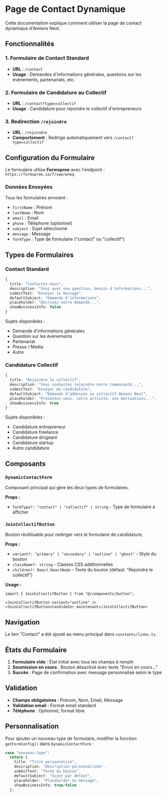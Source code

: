 # Page de Contact Dynamique

Cette documentation explique comment utiliser la page de contact dynamique d'Amiens Next.

## Fonctionnalités

### 1. Formulaire de Contact Standard
- **URL** : `/contact`
- **Usage** : Demandes d'informations générales, questions sur les événements, partenariats, etc.

### 2. Formulaire de Candidature au Collectif
- **URL** : `/contact?type=collectif`
- **Usage** : Candidature pour rejoindre le collectif d'entrepreneurs

### 3. Redirection `/rejoindre`
- **URL** : `/rejoindre`
- **Comportement** : Redirige automatiquement vers `/contact?type=collectif`

## Configuration du Formulaire

Le formulaire utilise **Formspree** avec l'endpoint : `https://formspree.io/f/xwprwneq`

### Données Envoyées

Tous les formulaires envoient :
- `firstName` : Prénom
- `lastName` : Nom
- `email` : Email
- `phone` : Téléphone (optionnel)
- `subject` : Sujet sélectionné
- `message` : Message
- `formType` : Type de formulaire ("contact" ou "collectif")

## Types de Formulaires

### Contact Standard
```typescript
{
  title: "Contactez-nous",
  description: "Vous avez une question, besoin d'informations...",
  submitText: "Envoyer le message",
  defaultSubject: "Demande d'informations",
  placeholder: "Décrivez votre demande...",
  showBusinessInfo: false
}
```

Sujets disponibles :
- Demande d'informations générales
- Question sur les événements
- Partenariat
- Presse / Media
- Autre

### Candidature Collectif
```typescript
{
  title: "Rejoindre le collectif",
  description: "Vous souhaitez rejoindre notre communauté...",
  submitText: "Envoyer ma candidature",
  defaultSubject: "Demande d'adhésion au collectif Amiens Next",
  placeholder: "Présentez-vous, votre activité, vos motivations...",
  showBusinessInfo: true
}
```

Sujets disponibles :
- Candidature entrepreneur
- Candidature freelance
- Candidature dirigeant
- Candidature startup
- Autre candidature

## Composants

### `DynamicContactForm`
Composant principal qui gère les deux types de formulaires.

**Props :**
- `formType?: "contact" | "collectif" | string` - Type de formulaire à afficher

### `JoinCollectifButton`
Bouton réutilisable pour rediriger vers le formulaire de candidature.

**Props :**
- `variant?: "primary" | "secondary" | "outline" | "ghost"` - Style du bouton
- `className?: string` - Classes CSS additionnelles
- `children?: React.ReactNode` - Texte du bouton (défaut: "Rejoindre le collectif")

**Usage :**
```tsx
import { JoinCollectifButton } from "@/components/button";

<JoinCollectifButton variant="outline" />
<JoinCollectifButton>Candidater maintenant</JoinCollectifButton>
```

## Navigation

Le lien "Contact" a été ajouté au menu principal dans `constants/links.ts`.

## États du Formulaire

1. **Formulaire vide** : État initial avec tous les champs à remplir
2. **Soumission en cours** : Bouton désactivé avec texte "Envoi en cours..."
3. **Succès** : Page de confirmation avec message personnalisé selon le type

## Validation

- **Champs obligatoires** : Prénom, Nom, Email, Message
- **Validation email** : Format email standard
- **Téléphone** : Optionnel, format libre

## Personnalisation

Pour ajouter un nouveau type de formulaire, modifier la fonction `getFormConfig()` dans `DynamicContactForm` :

```typescript
case "nouveau-type":
  return {
    title: "Titre personnalisé",
    description: "Description personnalisée",
    submitText: "Texte du bouton",
    defaultSubject: "Sujet par défaut",
    placeholder: "Placeholder du message",
    showBusinessInfo: true/false
  };
```